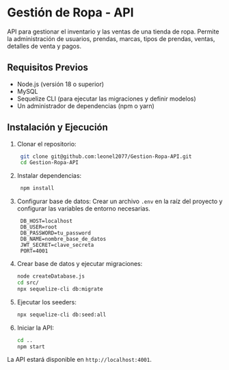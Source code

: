 # Gestión de Ropa - API

API para gestionar el inventario y las ventas de una tienda de ropa. 
Permite la administración de usuarios, prendas, marcas, tipos de prendas, ventas, detalles de venta y pagos.

## Requisitos Previos
- Node.js (versión 18 o superior)
- MySQL
- Sequelize CLI (para ejecutar las migraciones y definir modelos)
- Un administrador de dependencias (npm o yarn)

## Instalación y Ejecución

1. Clonar el repositorio:
   ```bash
    git clone git@github.com:leonel2077/Gestion-Ropa-API.git
    cd Gestion-Ropa-API
   ```
2. Instalar dependencias:
   ```bash
    npm install
   ```
3. Configurar base de datos:
Crear un archivo `.env` en la raíz del proyecto y configurar las variables de entorno necesarias.
    ```plaintext
     DB_HOST=localhost
     DB_USER=root
     DB_PASSWORD=tu_password
     DB_NAME=nombre_base_de_datos
     JWT_SECRET=clave_secreta
     PORT=4001
    ```
4. Crear base de datos y ejecutar migraciones:
    ```bash
    node createDatabase.js
    cd src/
    npx sequelize-cli db:migrate
    ```
5. Ejecutar los seeders:
   ```bash
   npx sequelize-cli db:seed:all
   ```
6. Iniciar la API:
   ```bash
   cd ..
   npm start
   ```
La API estará disponible en `http://localhost:4001`.
